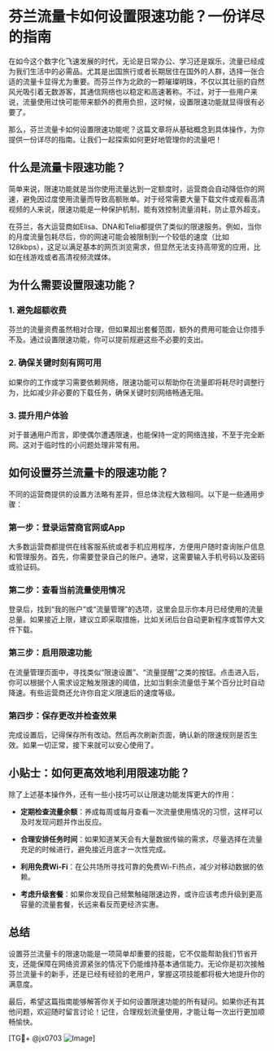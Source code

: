 # 芬兰流量卡如何设置限速功能？一份详尽的指南

在如今这个数字化飞速发展的时代，无论是日常办公、学习还是娱乐，流量已经成为我们生活中的必需品。尤其是出国旅行或者长期居住在国外的人群，选择一张合适的流量卡显得尤为重要。而芬兰作为北欧的一颗璀璨明珠，不仅以其壮丽的自然风光吸引着无数游客，其通信网络也以稳定和高速著称。不过，对于一些用户来说，流量使用过快可能带来额外的费用负担，这时候，设置限速功能就显得很有必要了。

那么，芬兰流量卡如何设置限速功能呢？这篇文章将从基础概念到具体操作，为你提供一份详尽的指南。让我们一起探索如何更好地管理你的流量吧！

## 什么是流量卡限速功能？

简单来说，限速功能就是当你使用流量达到一定额度时，运营商会自动降低你的网速，避免因过度使用流量而导致高额账单。对于经常需要大量下载文件或观看高清视频的人来说，限速功能是一种保护机制，能有效控制流量消耗，防止意外超支。

在芬兰，各大运营商如Elisa、DNA和Telia都提供了类似的限速服务。例如，当你的月度流量包耗尽后，你的网速可能会被限制到一个较低的速度（比如128kbps），这足以满足基本的网页浏览需求，但显然无法支持高带宽的应用，比如在线游戏或者高清视频流媒体。

## 为什么需要设置限速功能？

### 1. 避免超额收费
芬兰的流量资费虽然相对合理，但如果超出套餐范围，额外的费用可能会让你措手不及。通过设置限速功能，你可以提前规避这些不必要的支出。

### 2. 确保关键时刻有网可用
如果你的工作或学习需要依赖网络，限速功能可以帮助你在流量即将耗尽时调整行为，比如减少非必要的下载任务，确保关键时刻网络畅通无阻。

### 3. 提升用户体验
对于普通用户而言，即使偶尔遭遇限速，也能保持一定的网络连接，不至于完全断网。这对于临时性的小问题处理非常有用。

## 如何设置芬兰流量卡的限速功能？

不同的运营商提供的设置方法略有差异，但总体流程大致相同。以下是一些通用步骤：

### 第一步：登录运营商官网或App
大多数运营商都提供在线客服系统或者手机应用程序，方便用户随时查询账户信息和管理服务。首先，你需要登录自己的账户。通常，这需要输入手机号码以及密码或验证码。

### 第二步：查看当前流量使用情况
登录后，找到“我的账户”或“流量管理”的选项，这里会显示你本月已经使用的流量总量。如果接近上限，建议立即采取措施，比如关闭后台自动更新程序或暂停大文件下载。

### 第三步：启用限速功能
在流量管理页面中，寻找类似“限速设置”、“流量提醒”之类的按钮。点击进入后，你可以根据个人需求设定触发限速的阈值，比如当剩余流量低于某个百分比时自动降速。有些运营商还允许你自定义限速后的速度等级。

### 第四步：保存更改并检查效果
完成设置后，记得保存所有改动。然后再次刷新页面，确认新的限速规则是否生效。如果一切正常，接下来就可以安心使用了。

## 小贴士：如何更高效地利用限速功能？

除了上述基本操作外，还有一些小技巧可以让限速功能发挥更大的作用：

- **定期检查流量余额**：养成每周或每月查看一次流量使用情况的习惯，这样可以及时发现问题并作出反应。
  
- **合理安排任务时间**：如果知道某天会有大量数据传输的需求，尽量选择在流量充足的时候进行，避免接近月底才一次性完成。

- **利用免费Wi-Fi**：在公共场所寻找可靠的免费Wi-Fi热点，减少对移动数据的依赖。

- **考虑升级套餐**：如果你发现自己频繁触碰限速边界，或许应该考虑升级到更高容量的流量套餐，长远来看反而更经济实惠。

## 总结

设置芬兰流量卡的限速功能是一项简单却重要的技能，它不仅能帮助我们节省开支，还能保障在网络资源紧张的情况下仍能维持基本通信能力。无论你是初次接触芬兰流量卡的新手，还是已经有经验的老用户，掌握这项技能都将极大地提升你的满意度。

最后，希望这篇指南能够解答你关于如何设置限速功能的所有疑问。如果你还有其他问题，欢迎随时留言讨论！记住，合理规划流量使用，才能让每一次出行更加顺畅愉快。

[TG💪+ @jx0703 ![Image](https://github.com/user-attachments/assets/dbca1d08-cadb-493c-b0ec-ad6f7a83f270)]